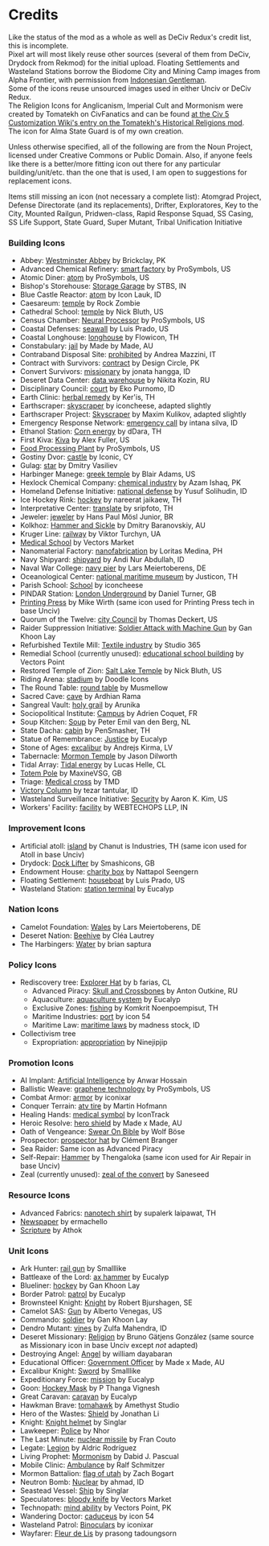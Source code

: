 # Credits

Like the status of the mod as a whole as well as DeCiv Redux's credit list, this is incomplete.<br>
Pixel art will most likely reuse other sources (several of them from DeCiv, Drydock from Rekmod) for the initial upload. Floating Settlements and Wasteland Stations borrow the Biodome City and Mining Camp images from Alpha Frontier, with permission from [Indonesian Gentleman](https://github.com/carriontrooper).<br>
Some of the icons reuse unsourced images used in either Unciv or DeCiv Redux.<br>
The Religion Icons for Anglicanism, Imperial Cult and Mormonism were created by Tomatekh on CivFanatics and can be found [at the Civ 5 Customization Wiki's entry on the Tomatekh's Historical Religions mod](https://civilization-v-customisation.fandom.com/wiki/Tomatekh%27s_Historical_Religions).<br>
The icon for Alma State Guard is of my own creation.

Unless otherwise specified, all of the following are from the Noun Project, licensed under Creative Commons or Public Domain. Also, if anyone feels like there is a better/more fitting icon out there for any particular building/unit/etc. than the one that is used, I am open to suggestions for replacement icons.

Items still missing an icon (not necessary a complete list): Atomgrad Project, Defense Directorate (and its replacements), Drifter, Exploratores, Key to the City, Mounted Railgun, Pridwen-class, Rapid Response Squad, SS Casing, SS Life Support, State Guard, Super Mutant, Tribal Unification Initiative

### Building Icons
- Abbey: [Westminster Abbey](https://thenounproject.com/icon/westminster-abbey-5459042/) by Brickclay, PK
- Advanced Chemical Refinery: [smart factory](https://thenounproject.com/icon/smart-factory-2260365/) by ProSymbols, US
- Atomic Diner: [atom](https://thenounproject.com/icon/atom-1081009/) by ProSymbols, US
- Bishop's Storehouse: [Storage Garage](https://thenounproject.com/icon/storage-garage-1371149/) by STBS, IN
- Blue Castle Reactor: [atom](https://thenounproject.com/icon/atom-2606502/) by Icon Lauk, ID
- Caesareum: [temple](https://thenounproject.com/icon/temple-3636159/) by Rock Zombie
- Cathedral School: [temple](https://thenounproject.com/icon/temple-2072915/) by Nick Bluth, US
- Census Chamber: [Neural Processor](https://thenounproject.com/icon/neural-processor-1870013/) by ProSymbols, US
- Coastal Defenses: [seawall](https://thenounproject.com/icon/seawall-5503652/) by Luis Prado, US
- Coastal Longhouse: [longhouse](https://thenounproject.com/icon/longhouse-5058241/) by Flowicon, TH
- Constabulary: [jail](https://thenounproject.com/icon/jail-2577140/) by Made by Made, AU
- Contraband Disposal Site: [prohibited](https://thenounproject.com/icon/prohibited-209190/) by Andrea Mazzini, IT
- Contract with Survivors: [contract](https://thenounproject.com/icon/contract-4139832/) by Design Circle, PK
- Convert Survivors: [missionary](https://thenounproject.com/icon/missionary-5143972/) by jonata hangga, ID
- Deseret Data Center: [data warehouse](https://thenounproject.com/icon/data-warehouse-5615005/) by Nikita Kozin, RU
- Disciplinary Council: [court](https://thenounproject.com/icon/court-4428402/) by Eko Purnomo, ID
- Earth Clinic: [herbal remedy](https://thenounproject.com/icon/herbal-remedy-842292/) by Ker'is, TH
- Earthscraper: [skyscraper](https://thenounproject.com/icon/skyscraper-1811460/) by iconcheese, adapted slightly
- Earthscraper Project: [Skyscraper](https://thenounproject.com/icon/skyscraper-1038032/) by Maxim Kulikov, adapted slightly
- Emergency Response Network: [emergency call](https://thenounproject.com/icon/emergency-call-6051291/) by intana silva, ID
- Ethanol Station: [Corn energy](https://thenounproject.com/icon/corn-energy-1580160/) by dDara, TH
- First Kiva: [Kiva](https://thenounproject.com/icon/kiva-84834/) by Alex Fuller, US
- [Food Processing Plant](https://thenounproject.com/icon/food-processing-plant-1877253/) by ProSymbols, US
- Gostiny Dvor: [castle](https://thenounproject.com/icon/castle-1502/) by Iconic, CY
- Gulag: [star](https://thenounproject.com/icon/star-3086974/) by Dmitry Vasiliev
- Harbinger Manege: [greek temple](https://thenounproject.com/icon/greek-temple-915585/) by Blair Adams, US
- Hexlock Chemical Company: [chemical industry](https://thenounproject.com/icon/chemical-industry-4762097/) by Azam Ishaq, PK
- Homeland Defense Initiative: [national defense](https://thenounproject.com/icon/national-defense-4363309/) by Yusuf Solihudin, ID
- Ice Hockey Rink: [hockey](https://thenounproject.com/icon/hockey-3509449/) by nareerat jaikaew, TH
- Interpretative Center: [translate](https://thenounproject.com/icon/translate-3624415/) by sripfoto, TH
- Jeweler: [jeweler](https://thenounproject.com/icon/jeweler-207094/) by Hans Paul Mösl Junior, BR
- Kolkhoz: [Hammer and Sickle](https://thenounproject.com/icon/hammer-and-sickle-1367671/) by Dmitry Baranovskiy, AU
- Kruger Line: [railway](https://thenounproject.com/icon/railway-5804165/) by Viktor Turchyn, UA
- [Medical School](https://thenounproject.com/icon/medical-school-1203776/) by Vectors Market
- Nanomaterial Factory: [nanofabrication](https://thenounproject.com/icon/nanofabrication-4331493/) by Loritas Medina, PH
- Navy Shipyard: [shipyard](https://thenounproject.com/icon/shipyard-5848043/) by Andi Nur Abdullah, ID
- Naval War College: [navy pier](https://thenounproject.com/icon/navy-pier-3925133/) by Lars Meiertoberens, DE
- Oceanological Center: [national maritime museum](https://thenounproject.com/icon/national-maritime-museum-3348038/) by Justicon, TH
- Parish School: [School](https://thenounproject.com/icon/school-3758946/) by iconcheese
- PINDAR Station: [London Underground](https://thenounproject.com/icon/london-underground-26183/) by Daniel Turner, GB
- [Printing Press](https://thenounproject.com/icon/printing-press/11880/) by Mike Wirth (same icon used for Printing Press tech in base Unciv)
- Quorum of the Twelve: [city Council](https://thenounproject.com/icon/city-council-3566027/) by Thomas Deckert, US
- Raider Suppression Initiative: [Soldier Attack with Machine Gun](https://thenounproject.com/icon/soldier-attack-with-machine-gun-659094/) by Gan Khoon Lay
- Refurbished Textile Mill: [Textile industry](https://thenounproject.com/icon/textile-industry-5649184/) by Studio 365
- Remedial School (currently unused): [educational school building](https://thenounproject.com/icon/educational-school-building-3017500/) by Vectors Point
- Restored Temple of Zion: [Salt Lake Temple](https://thenounproject.com/icon/salt-lake-temple-219294/) by Nick Bluth, US
- Riding Arena: [stadium](https://thenounproject.com/icon/stadium-4477576/) by Doodle Icons
- The Round Table: [round table](https://thenounproject.com/icon/round-table-4817059/) by Musmellow
- Sacred Cave: [cave](https://thenounproject.com/icon/cave-5590220/) by Ardhian Rama
- Sangreal Vault: [holy grail](https://thenounproject.com/icon/holy-grail-2256337/) by Arunika
- Sociopolitical Institute: [Campus](https://thenounproject.com/icon/campus-3884267/) by Adrien Coquet, FR
- Soup Kitchen: [Soup](https://thenounproject.com/icon/soup-1182528/) by Peter Emil van den Berg, NL
- State Dacha: [cabin](https://thenounproject.com/icon/cabin-3306863/) by PenSmasher, TH
- Statue of Remembrance: [Justice](https://thenounproject.com/icon/justice-3872855/) by Eucalyp
- Stone of Ages: [excalibur](https://thenounproject.com/icon/excalibur-2526433/) by Andrejs Kirma, LV
- Tabernacle: [Mormon Temple](https://thenounproject.com/icon/mormon-temple-91138/) by Jason Dilworth
- Tidal Array: [Tidal energy](https://thenounproject.com/icon/tidal-energy-4215014/) by Lucas Helle, CL
- [Totem Pole](https://thenounproject.com/icon/totem-pole-20257/) by MaxineVSG, GB
- Triage: [Medical cross](https://thenounproject.com/icon/medical-cross-267749/) by TMD
- [Victory Column](https://thenounproject.com/icon/victory-column-4202773/) by tezar tantular, ID
- Wasteland Surveillance Initiative: [Security](https://thenounproject.com/icon/security-123950/) by Aaron K. Kim, US
- Workers' Facility: [facility](https://thenounproject.com/icon/facility-2815116/) by WEBTECHOPS LLP, IN

### Improvement Icons
- Artificial atoll: [island](https://thenounproject.com/icon/island-1546376/) by Chanut is Industries, TH (same icon used for Atoll in base Unciv)
- Drydock: [Dock Lifter](https://thenounproject.com/icon/dock-lifter-906357/) by Smashicons, GB
- Endowment House: [charity box](https://thenounproject.com/icon/charity-box-4091320/) by Nattapol Seengern
- Floating Settlement: [houseboat](https://thenounproject.com/icon/houseboat-4260799/) by Luis Prado, US
- Wasteland Station: [station terminal](https://thenounproject.com/icon/station-terminal-2260974/) by Eucalyp

### Nation Icons
- Camelot Foundation: [Wales](https://thenounproject.com/icon/wales-4282300/) by Lars Meiertoberens, DE
- Deseret Nation: [Beehive](https://thenounproject.com/icon/beehive-106249/) by Cléa Lautrey
- The Harbingers: [Water](https://thenounproject.com/icon/water-3064516/) by brian saptura

### Policy Icons
- Rediscovery tree: [Explorer Hat](https://thenounproject.com/icon/explorer-hat-3416864/) by b farias, CL
  - Advanced Piracy: [Skull and Crossbones](https://thenounproject.com/icon/skull-and-crossbones-15526/) by Anton Outkine, RU
  - Aquaculture: [aquaculture system](https://thenounproject.com/icon/aquaculture-system-4974970/) by Eucalyp
  - Exclusive Zones: [fishing](https://thenounproject.com/icon/fishing-3476560/) by Komkrit Noenpoempisut, TH
  - Maritime Industries: [port](https://thenounproject.com/icon/port-543268/) by icon 54
  - Maritime Law: [maritime laws](https://thenounproject.com/icon/maritime-laws-4452379/) by madness stock, ID
- Collectivism tree
  - Expropriation: [appropriation](https://thenounproject.com/icon/appropriation-3057089/) by Ninejipjip

### Promotion Icons
- AI Implant: [Artificial Intelligence](https://thenounproject.com/icon/artificial-intelligence-5689657/) by Anwar Hossain
- Ballistic Weave: [graphene technology](https://thenounproject.com/icon/graphene-technology-1870120/) by ProSymbols, US
- Combat Armor: [armor](https://thenounproject.com/icon/armor-4069582/) by iconixar
- Conquer Terrain: [atv tire](https://thenounproject.com/icon/atv-tire-378331/) by Martin Hofmann
- Healing Hands: [medical symbol](https://thenounproject.com/icon/medical-symbol-1017634/) by IconTrack
- Heroic Resolve: [hero shield](https://thenounproject.com/icon/hero-shield-4533534/) by Made x Made, AU
- Oath of Vengeance: [Swear On Bible](https://thenounproject.com/icon/swear-on-bible-158489/) by Wolf Böse
- Prospector: [prospector hat](https://thenounproject.com/icon/prospector-hat-1105355/) by Clément Branger
- Sea Raider: Same icon as Advanced Piracy
- Self-Repair: [Hammer](https://thenounproject.com/icon/hammer-854936/) by Thengaloka (same icon used for Air Repair in base Unciv)
- Zeal (currently unused): [zeal of the convert](https://thenounproject.com/icon/zeal-of-the-convert-4708155/) by Saneseed

### Resource Icons
- Advanced Fabrics: [nanotech shirt](https://thenounproject.com/icon/nanotech-shirt-4817171/) by supalerk laipawat, TH
- [Newspaper](https://thenounproject.com/icon/newspaper-5525221/) by ermachello
- [Scripture](https://thenounproject.com/icon/scripture-4402137/) by Athok

### Unit Icons
- Ark Hunter: [rail gun](https://thenounproject.com/icon/rail-gun-3448479/) by Smalllike
- Battleaxe of the Lord: [ax hammer](https://thenounproject.com/icon/ax-hammer-3635247/) by Eucalyp
- Blueliner: [hockey](https://thenounproject.com/icon/hockey-2744255/) by Gan Khoon Lay
- Border Patrol: [patrol](https://thenounproject.com/icon/patrol-3048375/) by Eucalyp
- Brownsteel Knight: [Knight](https://thenounproject.com/icon/knight-4110910/) by Robert Bjurshagen, SE
- Camelot SAS: [Gun](https://thenounproject.com/icon/gun-154282/) by Alberto Venegas, US
- Commando: [soldier](https://thenounproject.com/icon/soldier-642197/) by Gan Khoon Lay
- Dendro Mutant: [vines](https://thenounproject.com/icon/vines-4169419/) by Zulfa Mahendra, ID
- Deseret Missionary: [Religion](https://thenounproject.com/icon/religion-53064/) by Bruno Gätjens González (same source as Missionary icon in base Unciv except *not* adapted)
- Destroying Angel: [Angel](https://thenounproject.com/icon/angel-354209/) by william dayabaran
- Educational Officer: [Government Officer](https://thenounproject.com/icon/government-officer-2003970/) by Made x Made, AU
- Excalibur Knight: [Sword](https://thenounproject.com/icon/sword-2239554/) by Smalllike
- Expeditionary Force: [mission](https://thenounproject.com/icon/mission-3048372/) by Eucalyp
- Goon: [Hockey Mask](https://thenounproject.com/icon/hockey-mask-225297/) by P Thanga Vignesh
- Great Caravan: [caravan](https://thenounproject.com/icon/caravan-4604787/) by Eucalyp
- Hawkman Brave: [tomahawk](https://thenounproject.com/icon/tomahawk-4130106/) by Amethyst Studio
- Hero of the Wastes: [Shield](https://thenounproject.com/icon/shield-49999/) by Jonathan Li
- Knight: [Knight helmet](https://thenounproject.com/icon/knight-helmet-5567347/) by Singlar
- Lawkeeper: [Police](https://thenounproject.com/icon/police-3395179/) by Nhor
- The Last Minute: [nuclear missile](https://thenounproject.com/icon/nuclear-missile-5460126/) by Fran Couto
- Legate: [Legion](https://thenounproject.com/icon/legion-814530/) by Aldric Rodríguez
- Living Prophet: [Mormonism](https://thenounproject.com/icon/mormonism-200426/) by Dabid J. Pascual
- Mobile Clinic: [Ambulance](https://thenounproject.com/icon/ambulance-1262538/) by Ralf Schmitzer
- Mormon Battalion: [flag of utah](https://thenounproject.com/icon/flag-of-utah-5740272/) by Zach Bogart
- Neutron Bomb: [Nuclear](https://thenounproject.com/icon/nuclear-2169503/) by ahmad, ID
- Seastead Vessel: [Ship](https://thenounproject.com/icon/ship-4767613/) by Singlar
- Speculatores: [bloody knife](https://thenounproject.com/icon/bloody-knife-2109678/) by Vectors Market
- Technopath: [mind ability](https://thenounproject.com/icon/mind-ability-3216421/) by Vectors Point, PK
- Wandering Doctor: [caduceus](https://thenounproject.com/icon/caduceus-211045/) by icon 54
- Wasteland Patrol: [Binoculars](https://thenounproject.com/icon/binoculars-4069422/) by iconixar
- Wayfarer: [Fleur de Lis](https://thenounproject.com/icon/fleur-de-lis-1383646/) by prasong tadoungsorn

